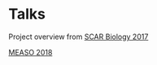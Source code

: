# Talks

Project overview from [SCAR Biology 2017](https://scar.github.io/DietAndEnergetics/talks/scarbiol2017/diet_energetics.html)

[MEASO 2018](https://scar.github.io/DietAndEnergetics/talks/measo2018/index.html)
